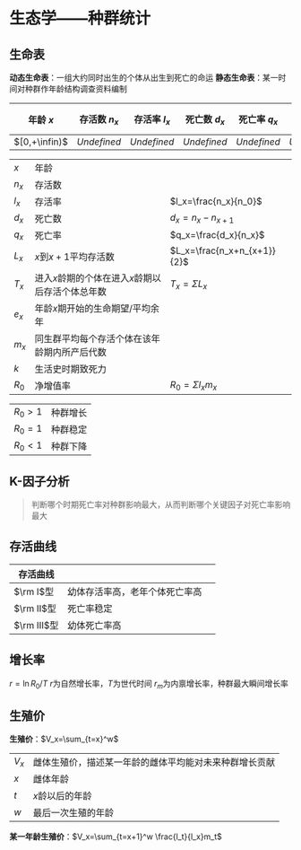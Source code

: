 # 生态学——种群统计

## 生命表

**动态生命表**：一组大约同时出生的个体从出生到死亡的命运
**静态生命表**：某一时间对种群作年龄结构调查资料编制

|年龄 $x$|存活数 $n_x$|存活率 $l_x$|死亡数 $d_x$|死亡率 $q_x$|$L_x$|$T_x$|生命期望 $e_x$|
|-|-|-|-|-|-|-|-|
|$[0,+\infin)$|$Undefined$|$Undefined$|$Undefined$|$Undefined$|$Undefined$|$Undefined$|$Undefined$|

||||
|-|-|-|
|$x$|年龄||
|$n_x$|存活数||
|$l_x$|存活率|$l_x=\frac{n_x}{n_0}$|
|$d_x$|死亡数|$d_x=n_x-n_{x+1}$|
|$q_x$|死亡率|$q_x=\frac{d_x}{n_x}$|
|$L_x$|$x$到$x+1$平均存活数|$L_x=\frac{n_x+n_{x+1}}{2}$|
|$T_x$|进入$x$龄期的个体在进入$x$龄期以后存活个体总年数|$T_x=\Sigma L_x$|
|$e_x$|年龄$x$期开始的生命期望/平均余年||
|$m_x$|同生群平均每个存活个体在该年龄期内所产后代数||
|$k$|生活史时期致死力||
|$R_0$|净增值率|$R_0=\Sigma l_xm_x$|

|||
|-|-|
|$R_0>1$|种群增长|
|$R_0=1$|种群稳定|
|$R_0<1$|种群下降|

## K-因子分析

> 判断哪个时期死亡率对种群影响最大，从而判断哪个关键因子对死亡率影响最大

## 存活曲线

|存活曲线|||
|-|-|-|
|$\rm I$型|幼体存活率高，老年个体死亡率高|
|$\rm II$型|死亡率稳定|
|$\rm III$型|幼体死亡率高|

## 增长率

$r=\ln R_0/T$
$r$为自然增长率，$T$为世代时间
$r_m$为内禀增长率，种群最大瞬间增长率

## 生殖价

**生殖价**：$V_x=\sum_{t=x}^w$

|||
|-|-|
|$V_x$|雌体生殖价，描述某一年龄的雌体平均能对未来种群增长贡献|
|$x$|雌体年龄|
|$t$|$x$龄以后的年龄|
|$w$|最后一次生殖的年龄|

**某一年龄生殖价**：$V_x=\sum_{t=x+1}^w \frac{l_t}{l_x}m_t$
